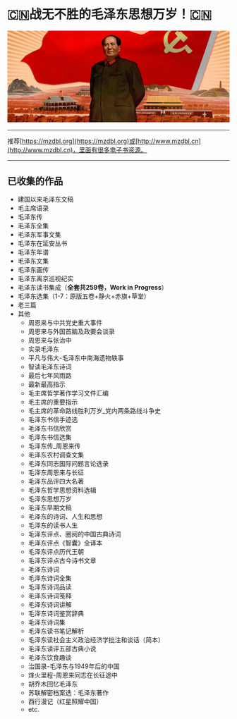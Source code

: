 # 🇨🇳战无不胜的毛泽东思想万岁！🇨🇳

![大海航行靠舵手](./images/大海航行靠舵手.jpg)

---

推荐[https://mzdbl.org](https://mzdbl.org)或[http://www.mzdbl.cn](http://www.mzdbl.cn)，里面有很多电子书资源。

---

## 已收集的作品

- 建国以来毛泽东文稿
- 毛主席语录
- 毛泽东传
- 毛泽东全集
- 毛泽东军事文集
- 毛泽东在延安丛书
- 毛泽东年谱
- 毛泽东文集
- 毛泽东画传
- 毛泽东离京巡视纪实
- 毛泽东读书集成（**全套共259卷，Work in Progress**）
- 毛泽东选集（1-7：原版五卷+静火+赤旗+草堂）
- 老三篇
- 其他
  - 周恩来与中共党史重大事件
  - 周恩来与外国首脑及政要会谈录
  - 周恩来与张治中
  - 实录毛泽东
  - 平凡与伟大-毛泽东中南海遗物轶事
  - 智读毛泽东诗词
  - 最后七年风雨路
  - 最新最高指示
  - 毛主席哲学著作学习文件汇编
  - 毛主席的重要指示
  - 毛主席的革命路线胜利万岁_党内两条路线斗争史
  - 毛泽东书信手迹选
  - 毛泽东书信欣赏
  - 毛泽东书信选集
  - 毛泽东传_周恩来传
  - 毛泽东农村调查文集
  - 毛泽东同志国际问题言论选录
  - 毛泽东周恩来与长征
  - 毛泽东品评四大名著
  - 毛泽东哲学思想资料选辑
  - 毛泽东思想万岁
  - 毛泽东早期文稿
  - 毛泽东的诗词、人生和思想
  - 毛泽东的读书人生
  - 毛泽东评点、圈阅的中国古典诗词
  - 毛泽东评点《智囊》全译本
  - 毛泽东评点历代王朝
  - 毛泽东评点古今诗书文章
  - 毛泽东诗词
  - 毛泽东诗词全集
  - 毛泽东诗词品读
  - 毛泽东诗词笺释
  - 毛泽东诗词讲解
  - 毛泽东诗词鉴赏辞典
  - 毛泽东诗词集
  - 毛泽东读书笔记解析
  - 毛泽东读社会主义政治经济学批注和谈话（简本）
  - 毛泽东读评五部古典小说
  - 毛泽东饮食趣谈
  - 治国录-毛泽东与1949年后的中国
  - 烽火里程-周恩来同志在长征途中
  - 胡乔木回忆毛泽东
  - 苏联解密档案选：毛泽东著作
  - 西行漫记（红星照耀中国）
  - etc.
